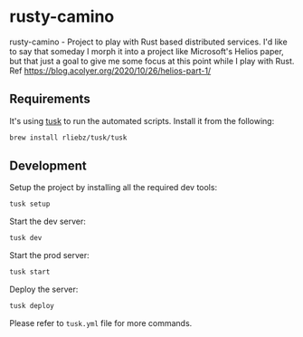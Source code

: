 # rusty-camino

rusty-camino - Project to play with Rust based distributed services.  I'd like to say that someday I morph it into a project like Microsoft's Helios paper, but that just a goal to give me some focus at this point while I play with Rust.  Ref https://blog.acolyer.org/2020/10/26/helios-part-1/

## Requirements

It's using [tusk](https://github.com/rliebz/tusk) to run the automated scripts. Install it from the following:

```sh
brew install rliebz/tusk/tusk
```

## Development

Setup the project by installing all the required dev tools:

```sh
tusk setup
```

Start the dev server:

```sh
tusk dev
```

Start the prod server:

```sh
tusk start
```

Deploy the server:

```sh
tusk deploy
```

Please refer to `tusk.yml` file for more commands.

